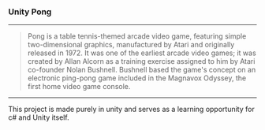 ### Unity Pong
----
> Pong is a table tennis-themed arcade video game, featuring simple two-dimensional graphics, manufactured by Atari and originally released in 1972. It was one of the earliest arcade video games; it was created by Allan Alcorn as a training exercise assigned to him by Atari co-founder Nolan Bushnell. Bushnell based the game's concept on an electronic ping-pong game included in the Magnavox Odyssey, the first home video game console.
---
This project is made purely in unity and serves as a learning opportunity for c# and Unity itself.
